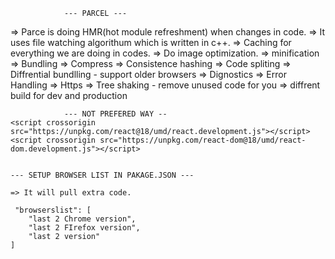                 --- PARCEL ---
=> Parce is doing HMR(hot module refreshment) when changes in code. 
=> It uses file watching algorithum which is written in c++.
=> Caching for everything we are doing in codes.
=> Do image optimization.
=> minification
=> Bundling
=> Compress
=> Consistence hashing
=> Code spliting
=> Diffrential bundlling - support older browsers
=> Dignostics
=> Error Handling
=> Https
=> Tree shaking - remove unused code for you
=> diffrent build for dev and production

                --- NOT PREFERED WAY --
    <script crossorigin src="https://unpkg.com/react@18/umd/react.development.js"></script>
    <script crossorigin src="https://unpkg.com/react-dom@18/umd/react-dom.development.js"></script>


    --- SETUP BROWSER LIST IN PAKAGE.JSON ---

    => It will pull extra code.
    
     "browserslist": [
        "last 2 Chrome version",
        "last 2 FIrefox version",
        "last 2 version"
    ]